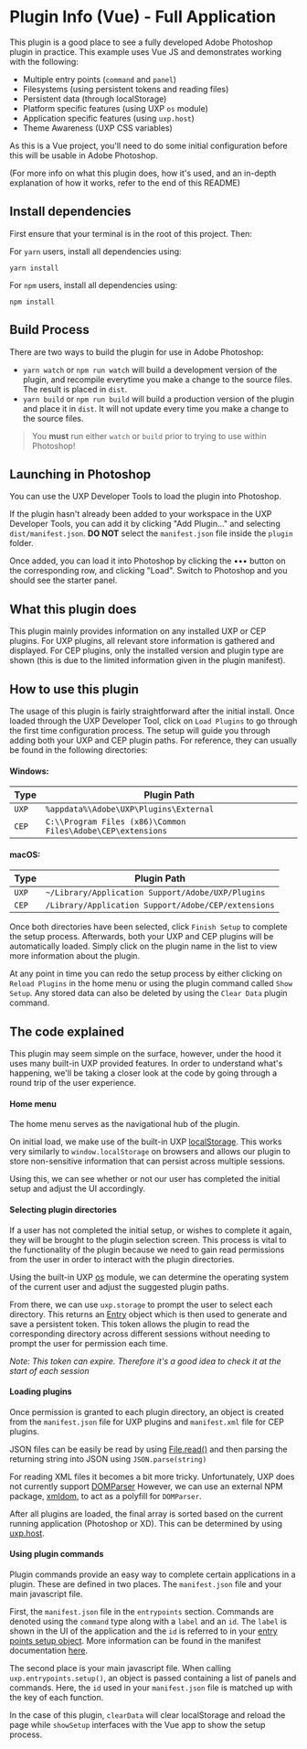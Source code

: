 # Plugin Info (Vue) - Full Application

This plugin is a good place to see a fully developed Adobe Photoshop plugin in practice. This example uses Vue JS and demonstrates working with the following:

- Multiple entry points (`command` and `panel`)
- Filesystems (using persistent tokens and reading files)
- Persistent data (through localStorage)
- Platform specific features (using UXP `os` module)
- Application specific features (using `uxp.host`)
- Theme Awareness (UXP CSS variables)

As this is a Vue project, you'll need to do some initial configuration before this will be usable in Adobe Photoshop.

(For more info on what this plugin does, how it's used, and an in-depth explanation of how it works, refer to the end of this README)

## Install dependencies

First ensure that your terminal is in the root of this project. Then:

For `yarn` users, install all dependencies using:

```
yarn install
```

For `npm` users, install all dependencies using:

```
npm install
```

## Build Process

There are two ways to build the plugin for use in Adobe Photoshop:

- `yarn watch` or `npm run watch` will build a development version of the plugin, and recompile everytime you make a change to the source files. The result is placed in `dist`.
- `yarn build` or `npm run build` will build a production version of the plugin and place it in `dist`. It will not update every time you make a change to the source files.

> You **must** run either `watch` or `build` prior to trying to use within Photoshop!

## Launching in Photoshop

You can use the UXP Developer Tools to load the plugin into Photoshop.

If the plugin hasn't already been added to your workspace in the UXP Developer Tools, you can add it by clicking "Add Plugin..." and selecting `dist/manifest.json`. **DO NOT** select the `manifest.json` file inside the `plugin` folder.

Once added, you can load it into Photoshop by clicking the ••• button on the corresponding row, and clicking "Load". Switch to Photoshop and you should see the starter panel.

## What this plugin does

This plugin mainly provides information on any installed UXP or CEP plugins. For UXP plugins, all relevant store information is gathered and displayed. For CEP plugins, only the installed version and plugin type are shown (this is due to the limited information given in the plugin manifest).

## How to use this plugin

The usage of this plugin is fairly straightforward after the initial install. Once loaded through the UXP Developer Tool, click on `Load Plugins` to go through the first time configuration process. The setup will guide you through adding both your UXP and CEP plugin paths. For reference, they can usually be found in the following directories:

#### Windows:

| Type  | Plugin Path                                                 |
| ----- | ----------------------------------------------------------- |
| `UXP` | `%appdata%\Adobe\UXP\Plugins\External`                      |
| `CEP` | `C:\\Program Files (x86)\Common Files\Adobe\CEP\extensions` |

#### macOS:

| Type  | Plugin Path                                         |
| ----- | --------------------------------------------------- |
| `UXP` | `~/Library/Application Support/Adobe/UXP/Plugins`   |
| `CEP` | `/Library/Application Support/Adobe/CEP/extensions` |

Once both directories have been selected, click `Finish Setup` to complete the setup process. Afterwards, both your UXP and CEP plugins will be automatically loaded. Simply click on the plugin name in the list to view more information about the plugin.

At any point in time you can redo the setup process by either clicking on `Reload Plugins` in the home menu or using the plugin command called `Show Setup`. Any stored data can also be deleted by using the `Clear Data` plugin command.

## The code explained

This plugin may seem simple on the surface, however, under the hood it uses many built-in UXP provided features. In order to understand what's happening, we'll be taking a closer look at the code by going through a round trip of the user experience.

#### Home menu

The home menu serves as the navigational hub of the plugin.

On initial load, we make use of the built-in UXP [localStorage](https://www.adobe.io/photoshop/uxp/uxp/reference-js/Global%20Members/Data%20Storage/LocalStorage/). This works very similarly to `window.localStorage` on browsers and allows our plugin to store non-sensitive information that can persist across multiple sessions.

Using this, we can see whether or not our user has completed the initial setup and adjust the UI accordingly.

#### Selecting plugin directories

If a user has not completed the initial setup, or wishes to complete it again, they will be brought to the plugin selection screen. This process is vital to the functionality of the plugin because we need to gain read permissions from the user in order to interact with the plugin directories.

Using the built-in UXP [os](https://www.adobe.io/photoshop/uxp/uxp/reference-js/Modules/os/OS/) module, we can determine the operating system of the current user and adjust the suggested plugin paths.

From there, we can use `uxp.storage` to prompt the user to select each directory. This returns an [Entry](https://www.adobe.io/photoshop/uxp/uxp/reference-js/Modules/uxp/Persistent%20File%20Storage/Entry/) object which is then used to generate and save a persistent token. This token allows the plugin to read the corresponding directory across different sessions without needing to prompt the user for permission each time.

_Note: This token can expire. Therefore it's a good idea to check it at the start of each session_

#### Loading plugins

Once permission is granted to each plugin directory, an object is created from the `manifest.json` file for UXP plugins and `manifest.xml` file for CEP plugins.

JSON files can be easily be read by using [File.read()](https://www.adobe.io/photoshop/uxp/uxp/reference-js/Modules/uxp/Persistent%20File%20Storage/File/#readoptions) and then parsing the returning string into JSON using `JSON.parse(string)`

For reading XML files it becomes a bit more tricky. Unfortunately, UXP does not currently support [DOMParser](https://developer.mozilla.org/en-US/docs/Web/API/DOMParser) However, we can use an external NPM package, [xmldom](https://www.npmjs.com/package/xmldom), to act as a polyfill for `DOMParser`.

After all plugins are loaded, the final array is sorted based on the current running application (Photoshop or XD). This can be determined by using [uxp.host](https://www.adobe.io/photoshop/uxp/uxp/reference-js/Modules/uxp/Host%20Information/Host/).

#### Using plugin commands

Plugin commands provide an easy way to complete certain applications in a plugin. These are defined in two places. The `manifest.json` file and your main javascript file.

First, the `manifest.json` file in the `entrypoints` section. Commands are denoted using the `command` type along with a `label` and an `id`. The `label` is shown in the UI of the application and the `id` is referred to in your [entry points setup object](https://www.adobe.io/photoshop/uxp/uxp/reference-js/Modules/uxp/Entry%20Points/EntryPoints/#setupentrypoints). More information can be found in the manifest documentation [here](https://www.adobe.io/photoshop/uxp/guides/uxp_guide/uxp-misc/manifest-v4/).

The second place is your main javascript file. When calling `uxp.entrypoints.setup()`, an object is passed containing a list of panels and commands. Here, the `id` used in your `manifest.json` file is matched up with the key of each function.

In the case of this plugin, `clearData` will clear localStorage and reload the page while `showSetup` interfaces with the Vue app to show the setup process.
